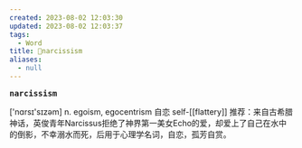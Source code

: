 ```yaml
---
created: 2023-08-02 12:03:30
updated: 2023-08-02 12:03:37
tags:
  - Word
title: 📖narcissism
aliases:
  - null
---
```


<pre><strong>narcissism</strong></pre>
['nɑrsɪ'sɪzəm]
n. egoism, egocentrism ⾃恋
self-[[flattery]]
推荐：来自古希腊神话，英俊青年Narcissus拒绝了神界第一美女Echo的爱，却爱上了自己在水中的倒影，不幸溺水而死，后用于心理学名词，自恋，孤芳自赏。